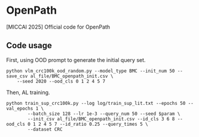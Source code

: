 # OpenPath
[MICCAI 2025] Official code for OpenPath

## Code usage
First, using OOD prompt to generate the initial query set.
```
python vlm_crc100k_ood_random.py --model_type BMC --init_num 50 --save_csv al_file/BMC_openpath_init.csv \
    --seed 2020 --ood_cls 0 1 2 4 5 7 
```
Then, AL training.
```
python train_sup_crc100k.py --log log/train_sup_lit.txt --epochs 50 --val_epochs 1 \
        --batch_size 128 --lr 1e-3 --query_num 50 --seed $param \
        --init_csv al_file/BMC_openpath_init.csv --id_cls 3 6 8 --ood_cls 0 1 2 4 5 7 --id_ratio 0.25 --query_times 5 \
        --dataset CRC
```
